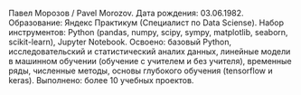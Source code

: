 Павел Морозов / Pavel Morozov.
Дата рождения: 03.06.1982.
Образование: Яндекс Практикум (Специалист по Data Sciense).
Набор инструментов: Python (pandas, numpy, scipy, sympy, matplotlib, seaborn, scikit-learn), Jupyter Notebook.
Освоено: базовый Python, исследовательский и статистический аналих данных, линейные модели в машинном обучении (обучение с учителем и без учителя), временные ряды, численные методы, основы глубокого обучения (tensorflow и keras).
Выполнено: более 10 учебных проектов.
